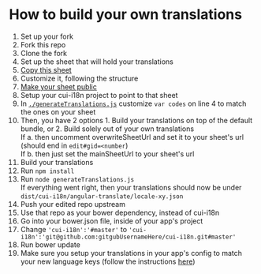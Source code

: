 # How to build your own translations

1. Set up your fork
  1. Fork this repo
  2. Clone the fork
2. Set up the sheet that will hold your translations
  1. [Copy this sheet](https://docs.google.com/spreadsheets/d/1HM5GLoTXQSuSn0tJxAK6jT1qqNLz1Vc3SbvHZbvxeHo/edit#gid=0)
  2. Customize it, following the structure
  3. [Make your sheet public](http://www.wikihow.com/Make-a-Google-Doc-Public)
3. Setup your cui-i18n project to point to that sheet
  1. In [`./generateTranslations.js`](./generateTranslations.js) customize `var codes` on line 4 to match the ones on your sheet
  2. Then, you have 2 options
    1. Build your translations on top of the default bundle, or
    2. Build solely out of your own translations
    <br/>If a. then uncomment overwriteSheetUrl and set it to your sheet's url (should end in `edit#gid=<number`)
    <br/> If b. then just set the mainSheetUrl to your sheet's url
4. Build your translations
  1. Run `npm install`
  2. Run `node generateTranslations.js`
  <br/> If everything went right, then your translations should now be under `dist/cui-i18n/angular-translate/locale-xy.json`
5. Push your edited repo upstream
6. Use that repo as your bower dependency, instead of cui-i18n
  1. Go into your bower.json file, inside of your app's project
  2. Change `'cui-i18n':'#master'` to `'cui-i18n':'git@github.com:gitgubUsernameHere/cui-i18n.git#master'`
  3. Run bower update
7. Make sure you setup your translations in your app's config to match your new language keys (follow the instructions [here](./README.md))
